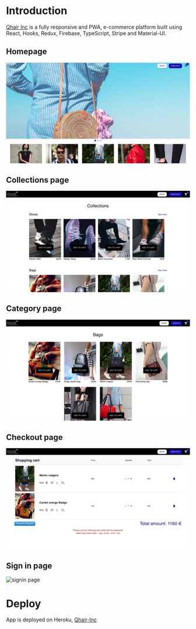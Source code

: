 # Introduction
[Qhair Inc](https://qhair-inc.herokuapp.com/home) is a fully responsive and PWA, e-commerce platform built using React, Hooks, Redux, Firebase, TypeScript, Stripe and Material-UI.

## Homepage

![Home page](https://github.com/syedfarathsayeed/qhair-inc/blob/master/client/src/resources/images/homepage.jpeg)

## Collections page

![Collection page](https://github.com/syedfarathsayeed/qhair-inc/blob/master/client/src/resources/images/collections.jpeg)

## Category page

![Category page](https://github.com/syedfarathsayeed/qhair-inc/blob/master/client/src/resources/images/category.jpeg)

## Checkout page

![Checkout page](https://github.com/syedfarathsayeed/qhair-inc/blob/master/client/src/resources/images/checkout.jpeg)

## Sign in page

![signin page](https://github.com/syedfarathsayeed/qhair-inc/blob/master/src/client/resources/images/signin.jpeg)

# Deploy

App is deployed on Heroku, [Qhair-Inc](https://qhair-inc.herokuapp.com/home)
